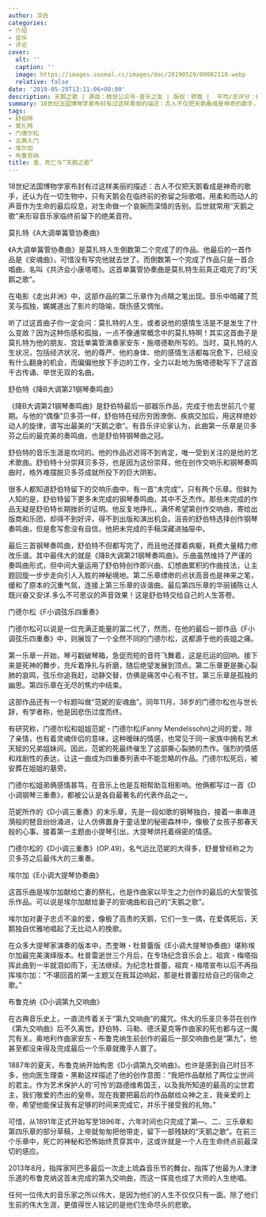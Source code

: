 ```yaml
---
author: 凉白
categories:
- 介绍
- 音乐
- 评论
cover:
  alt: ''
  caption: ''
  image: https://images.soomal.cc/images/doc/20190529/00082110.webp
  relative: false
date: '2019-05-29T13:11:06+08:00'
description: 天鹅之歌 | 源自：微信公众号-音乐之友 | 版权：转载 |  平均/总评分：00.00/0
summary: 18世纪法国博物学家布封有过这样美丽的描述：古人不仅把天鹅看成是神奇的歌手，还认为在一切生物中，只有天鹅会在临终前的弥留之际歌唱，用柔和而动人的声音作为生命的最后叹息，对生命做一个哀婉而深情的告别。后世就常用“天鹅之歌”来形容音乐家临终前留下的绝美音符……
tags:
- 舒伯特
- 莫扎特
- 门德尔松
- 古典入门
- 埃尔加
- 布鲁克纳
title: 爱、死亡与“天鹅之歌”
---
```


18世纪法国博物学家布封有过这样美丽的描述：古人不仅把天鹅看成是神奇的歌手，还认为在一切生物中，只有天鹅会在临终前的弥留之际歌唱，用柔和而动人的声音作为生命的最后叹息，对生命做一个哀婉而深情的告别。后世就常用“天鹅之歌”来形容音乐家临终前留下的绝美音符。

莫扎特《A大调单簧管协奏曲》

《A大调单簧管协奏曲》是莫扎特人生倒数第二个完成了的作品。他最后的一首作品是《安魂曲》，可惜没有写完他就去世了。而倒数第一个完成了作品只是一首合唱曲，名叫《共济会小康塔塔》。这首单簧管协奏曲是莫扎特生前真正唱完了的“天鹅之歌”。

在电影《走出非洲》中，这部作品的第二乐章作为点睛之笔出现。音乐中暗藏了荒芜与孤独，娓娓道出了影片的隐喻，既伤感又惆怅。

听了过这首曲子你一定会问：莫扎特的人生，或者说他的感情生活是不是发生了什么变故？因为这种伤感和孤独，一点不像通常概念中的莫扎特啊！其实这首曲子是莫扎特为他的朋友、宫廷单簧管演奏家安东・施塔德勒所写的。当时，莫扎特的人生状况，包括经济状况、他的尊严、他的身体、他的感情生活都每况愈下，已经没有什么翻身的机会，而偏偏他放下手边的工作，全力以赴地为施塔德勒写下了这首千古传诵、举世无双的名曲。

舒伯特《降B大调第21钢琴奏鸣曲》

《降B大调第21钢琴奏鸣曲》是舒伯特最后一部器乐作品，完成于他去世前几个星期。与他的“偶像”贝多芬一样，舒伯特在经历穷困潦倒、疾病交加后，用这样绝妙动人的旋律，谱写出最美的“天鹅之歌”。有音乐评论家认为，此曲第一乐章是贝多芬之后的最完美的奏鸣曲，也是舒伯特钢琴曲之冠。

舒伯特的音乐生涯是坎坷的。他的作品迟迟得不到肯定，唯一受到关注的是他的艺术歌曲。舒伯特十分崇拜贝多芬，也是因为这份崇拜，他在创作交响乐和钢琴奏鸣曲时，格外难摆脱贝多芬成就所投下的巨大阴影。

很多人都知道舒伯特留下的交响乐曲中，有一首“未完成”，只有两个乐章。但鲜为人知的是，舒伯特留下更多未完成的钢琴奏鸣曲，其中不乏杰作。那些未完成的作品无疑是舒伯特长期挫折的证明。他反复地挣扎，满怀希望第创作交响曲，寄给出版商和乐团，却得不到好评，得不到出版和演出机会。沮丧的舒伯特选择创作钢琴奏鸣曲，但是愈写愈没有自信，他把未完成的手稿深藏进抽屉中。

最后三首钢琴奏鸣曲，舒伯特不但都写完了，而且他还撑着病躯，耗费大量精力修改乐谱。其中最伟大的就是《降B大调第21钢琴奏鸣曲》。乐曲虽然维持了严谨的奏鸣曲形式，但中间大量运用了舒伯特创作即兴曲、幻想曲累积的作曲技法，让主题回旋一步步走向引人入胜的神秘境地。第二乐章缥缈的点状高音也是神来之笔，缓和了原本的沉重气氛，连接上第三乐章的诙谐曲。最后第四乐章的华丽铺陈让人既兴奋又安详.多么不可思议的声音效果！这是舒伯特交给自己的人生答卷。

门德尔松《F小调弦乐四重奏》

门德尔松可以说是一位充满正能量的富二代了，然而，在他的最后一部作品《F小调弦乐四重奏》中，则展现了一个全然不同的门德尔松，这都源于他的丧姐之痛。

第一乐章一开始，琴弓戳破琴箱，急促而短的音符飞舞着，这是厄运的回响。接下来是死神的舞步，充斥着挣扎与折磨，随后绝望发展到顶点。第二乐章更是撕心裂肺的哀鸣，弦乐你追我赶，动静交替，仿佛是痛苦中心有不甘。第三乐章是孤独的幽思。第四乐章在无尽的焦灼中结束。

这部作品还有一个标题叫做“范妮的安魂曲”。同年11月，38岁的门德尔松也与世长辞，有学者称，他是因悲伤过度而终。

有研究称，门德尔松和姐姐范妮・门德尔松(Fanny Mendelssohn)之间的爱，除了亲情，也有着灵魂伴侣的意味，这种暧昧的情感，也常见于同一家族中拥有艺术天赋的兄弟姐妹间。因此，范妮的死最终催生了这部撕心裂肺的杰作。强烈的情感和戏剧性的表达，让这一曲成为四重奏列表中不能忽略的作品。门德尔松死后，被安葬在姐姐的墓旁。

门德尔松姐弟俩感情甚笃，在音乐上也是互相帮助互相影响。他俩都写过一首《D小调钢琴三重奏》，都被公认是各自最著名的代表作品之一。

范妮所作的《D小调三重奏》的末乐章，先是一段如歌的钢琴独白，接着一串串涟漪般的琶音纷纷涌进，让人仿佛置身于童话里的秘密森林中，像极了女孩子那春天般的心事。接着第一主题由小提琴引出，大提琴烘托着绵密的情感。

门德尔松的《D小调三重奏》(OP.49)，名气远比范妮的大得多，舒曼曾经称之为贝多芬之后最伟大的三重奏。

埃尔加《E小调大提琴协奏曲》

这首乐曲是埃尔加献给亡妻的祭礼，也是作曲家以毕生之力创作的最后的大型管弦乐作品。可以说是埃尔加献给妻子的安魂曲和自己的“天鹅之歌”。

埃尔加对妻子忠贞不渝的爱，像极了高贵的天鹅，它们一生一偶，在爱偶死后，天鹅独自优雅地唱起了无比动人的挽歌。

在众多大提琴家演奏的版本中，杰奎琳・杜普蕾版《E小调大提琴协奏曲》堪称埃尔加最完美演绎版本。杜普雷逝世三个月后，在专场纪念音乐会上，祖宾・梅塔指挥此曲到一半就泪如雨下，无法继续。为纪念杜普蕾，祖宾・梅塔宣布以后不再指挥埃尔加：“不堪回首的第一主题又在我耳边响起，那是杜普蕾拉给自己的宿命之歌。”

布鲁克纳《D小调第九交响曲》

在古典音乐史上，一直流传着关于“第九交响曲”的魔咒。伟大的乐圣贝多芬在创作《第九交响曲》后不久离世。舒伯特、马勒、德沃夏克等作曲家的死也都与这一魔咒有关。奥地利作曲家安东・布鲁克纳生前创作的最后一部交响曲也是“第九”，他甚至都没来得及完成最后一个乐章就撒手人寰了。

1887年的夏天，布鲁克纳开始构思《D小调第九交响曲》。也许是感到自己时日不多，他向医生理查・黑勒这样描述了他的创作意图：“我把作品献给了两位尘世间的君主。作为艺术保护人的‘可怜’的路德维希国王，以及我所知道的最高的尘世君主，我们敬爱的杰出的皇帝。现在我要把最后的作品献给众神之主，我亲爱的上帝，希望他能保证我有足够的时间来完成它，并乐于接受我的礼物。”

可惜，从1891年正式开始写至1896年，六年时间也只完成了第―、二、三乐章和第四乐章的部分草稿，上帝就匆匆把他带走，留下一部残缺的“天鹅之歌”。在前三个乐章中，死亡的神秘和恐怖始终贯穿其中，这或许就是一个人在生命终点前最深切的感应。

2013年8月，指挥家阿巴多最后一次走上琉森音乐节的舞台，指挥了他最为人津津乐道的布鲁克纳这首未完成的第九交响曲，而这一挥竟也成了大师的人生绝唱。

任何一位伟大的音乐家之所以伟大，是因为他们的人生不仅仅只有一面。除了他们生前的伟大生涯，更值得世人铭记的是他们生命尽头的悲歌。